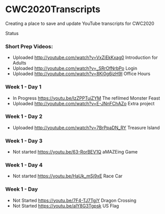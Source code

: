 # CWC2020Transcripts
Creating a place to save and update YouTube transcripts for CWC2020

Status
### Short Prep Videos:
 - Uploaded  http://youtube.com/watch?v=VxZiEkKxag0 Introduction for Adults
 - Uploaded  http://youtube.com/watch?v=_SRrOfNrbPo Login
 - Uploaded  http://youtube.com/watch?v=8Ki0g6jzH9I Office Hours
### Week 1 - Day 1
 - In Progress https://youtu.be/lzZPPTuiZYM The refilmed Monster Feast
 - Uploaded  http://youtube.com/watch?v=E-JNnFChAZo Extra project 
### Week 1 - Day 2
 - Uploaded  http://youtube.com/watch?v=7BrPpaDN_RY Treasure Island
### Week 1 - Day 3
 - Not started https://youtu.be/63-RorBEV1Q aMAZEing Game
### Week 1 - Day 4
 - Not started https://youtu.be/HaUk_mSj9xE Race Car
 ### Week 1 - Day 
 - Not Started https://youtu.be/7F4-TJ7TgjY Dragon Crossing
 - Not Started https://youtu.be/alY8G3Tgpsk US Flag
